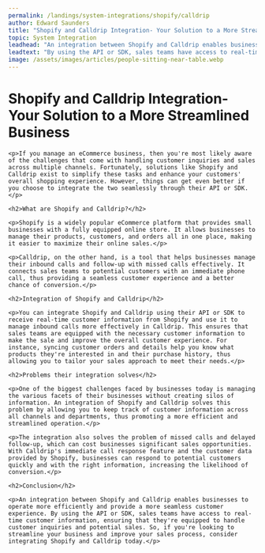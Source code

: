 ```yaml
---
permalink: /landings/system-integrations/shopify/calldrip
author: Edward Saunders
title: "Shopify and Calldrip Integration- Your Solution to a More Streamlined Business"
topic: System Integration
leadhead: "An integration between Shopify and Calldrip enables businesses to operate more efficiently and provide a more seamless customer experience"
leadtext: "By using the API or SDK, sales teams have access to real-time customer information, ensuring that they're equipped to handle customer inquiries and potential sales. So, if you're looking to streamline your business and improve your sales process, consider integrating Shopify and Calldrip today."
image: /assets/images/articles/people-sitting-near-table.webp
---
```

<div class="arttext">	<h1>Shopify and Calldrip Integration- Your Solution to a More Streamlined Business</h1>
	
	<p>If you manage an eCommerce business, then you're most likely aware of the challenges that come with handling customer inquiries and sales across multiple channels. Fortunately, solutions like Shopify and Calldrip exist to simplify these tasks and enhance your customers' overall shopping experience. However, things can get even better if you choose to integrate the two seamlessly through their API or SDK.</p>
	
	<h2>What are Shopify and Calldrip?</h2>
	
	<p>Shopify is a widely popular eCommerce platform that provides small businesses with a fully equipped online store. It allows businesses to manage their products, customers, and orders all in one place, making it easier to maximize their online sales.</p>
	
	<p>Calldrip, on the other hand, is a tool that helps businesses manage their inbound calls and follow-up with missed calls effectively. It connects sales teams to potential customers with an immediate phone call, thus providing a seamless customer experience and a better chance of conversion.</p>
	
	<h2>Integration of Shopify and Calldrip</h2>
	
	<p>You can integrate Shopify and Calldrip using their API or SDK to receive real-time customer information from Shopify and use it to manage inbound calls more effectively in Calldrip. This ensures that sales teams are equipped with the necessary customer information to make the sale and improve the overall customer experience. For instance, syncing customer orders and details help you know what products they're interested in and their purchase history, thus allowing you to tailor your sales approach to meet their needs.</p>
	
	<h2>Problems their integration solves</h2>
	
	<p>One of the biggest challenges faced by businesses today is managing the various facets of their businesses without creating silos of information. An integration of Shopify and Calldrip solves this problem by allowing you to keep track of customer information across all channels and departments, thus promoting a more efficient and streamlined operation.</p>
	
	<p>The integration also solves the problem of missed calls and delayed follow-up, which can cost businesses significant sales opportunities. With Calldrip's immediate call response feature and the customer data provided by Shopify, businesses can respond to potential customers quickly and with the right information, increasing the likelihood of conversion.</p>
	
	<h2>Conclusion</h2>
	
	<p>An integration between Shopify and Calldrip enables businesses to operate more efficiently and provide a more seamless customer experience. By using the API or SDK, sales teams have access to real-time customer information, ensuring that they're equipped to handle customer inquiries and potential sales. So, if you're looking to streamline your business and improve your sales process, consider integrating Shopify and Calldrip today.</p>
</div>